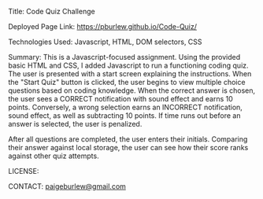 
Title: Code Quiz Challenge

Deployed Page Link: https://pburlew.github.io/Code-Quiz/

Technologies Used:
Javascript, HTML, DOM selectors, CSS

Summary: This is a Javascript-focused assignment. Using the provided basic HTML and CSS, I added Javascript to run a functioning coding quiz. The user is presented with a start screen explaining the instructions. When the "Start Quiz" button is clicked, the user begins to view multiple choice questions based on coding knowledge. When the correct answer is chosen, the user sees a CORRECT notification with sound effect and earns 10 points. Conversely, a wrong selection earns an INCORRECT notification, sound effect, as well as subtracting 10 points. If time runs out before an answer is selected, the user is penalized. 

After all questions are completed, the user enters their initials. Comparing their answer against local storage, the user can see how their score ranks against other quiz attempts. 


LICENSE: 

CONTACT: paigeburlew@gmail.com 